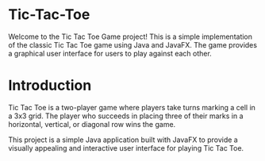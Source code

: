 # Tic-Tac-Toe

Welcome to the Tic Tac Toe Game project! This is a simple implementation of the classic Tic Tac Toe game using Java and JavaFX. The game provides a graphical user interface for users to play against each other.

# Introduction

Tic Tac Toe is a two-player game where players take turns marking a cell in a 3x3 grid. The player who succeeds in placing three of their marks in a horizontal, vertical, or diagonal row wins the game.

This project is a simple Java application built with JavaFX to provide a visually appealing and interactive user interface for playing Tic Tac Toe.
